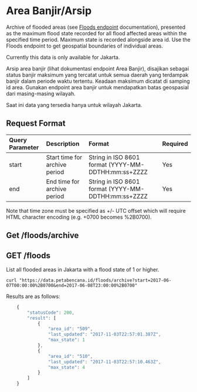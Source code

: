 # Area Banjir/Arsip

Archive of flooded areas \(see [Floods endpoint](floods.md) documentation\), presented as the maximum flood state recorded for all flood affected areas within the specified time period. Maximum state is recorded alongside area id. Use the Floods endpoint to get geospatial boundaries of individual areas.

Currently this data is only available for Jakarta.

Arsip area banjir \(lihat dokumentasi endpoint Area Banjir\), disajikan sebagai status banjir maksimum yang tercatat untuk semua daerah yang terdampak banjir dalam periode waktu tertentu. Keadaan maksimum dicatat di samping id area. Gunakan endpoint area banjir untuk mendapatkan batas geospasial dari masing-masing wilayah.

‌Saat ini data yang tersedia hanya untuk wilayah Jakarta.

## Request Format

| Query Parameter | Description | Format | Required |
| :--- | :--- | :--- | :--- |
| start | Start time for archive period | String in ISO 8601 format \(YYYY-MM-DDTHH:mm:ss+ZZZZ | Yes |
| end | End time for archive period | String in ISO 8601 format \(YYYY-MM-DDTHH:mm:ss+ZZZZ | Yes |

Note that time zone must be specified as +/- UTC offset which will require HTML character encoding \(e.g. +0700 becomes %2B0700\).

## Get /floods/archive

## GET /floods

List all flooded areas in Jakarta with a flood state of 1 or higher.

```text
curl "https://data.petabencana.id/floods/archive?start=2017-06-07T00:00:00%2B0700&end=2017-06-08T23:00:00%2B0700"
```

Results are as follows:

```javascript
    {
        "statusCode": 200,
        "result": [
            {
                "area_id": "509",
                "last_updated": "2017-11-03T22:57:01.387Z",
                "max_state": 1
            },
            {
                "area_id": "510",
                "last_updated": "2017-11-03T22:57:10.463Z",
                "max_state": 4
            }
        ]
    }
```


